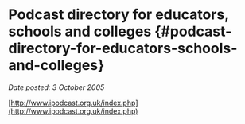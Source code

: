 # Podcast directory for educators, schools and colleges {#podcast-directory-for-educators-schools-and-colleges}

_Date posted: 3 October 2005_

[http://www.ipodcast.org.uk/index.php](http://www.ipodcast.org.uk/index.php)